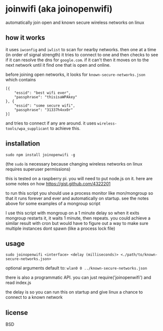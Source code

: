 # joinwifi (aka joinopenwifi)

automatically join open and known secure wireless networks on linux

## how it works

it uses `iwconfig` and `iwlist` to scan for nearby networks. then one at a time (in order of signal strength) it tries to connect to one and then checks to see if it can resolve the dns for `google.com`. if it can't then it moves on to the next network until it find one that is open and online. 

before joining open networks, it looks for `known-secure-networks.json` which contains

```
[{
	"essid": "best wifi ever",
	"passphrase": "thisisaWPAkey"
}, {
	"essid": "some secure wifi",
	"passphrase": "31337h4xx0r"
}]
```
and tries to connect if any are around. it uses `wireless-tools/wpa_supplicant` to achieve this.


## installation

`sudo npm install joinopenwifi -g`

(the `sudo` is necessary because changing wireless networks on linux requires superuser permissions)

this is tested on a raspberry pi. you will need to put node.js on it.
here are some notes on how https://gist.github.com/4322201

to run this script you should use a process monitor like mon/mongroup
so that it runs forever and ever and automatically on startup. see the notes
above for some examples of a mongroup script

I use this script with mongroup on a 1 minute delay so when it exits
mongroup restarts it, it waits 1 minute, then repeats. you could achieve
a similar result with cron but would have to figure out a way to make
sure multiple instances dont spawn (like a process lock file)

## usage

`sudo joinopenwifi <interface> <delay (milliseconds)> <./path/to/known-secure-networks.json>`

optional arguments default to: `wlan0 0 ../known-secure-networks.json`

there is also a programmatic API. you can just require('joinopenwifi') and read index.js

the delay is so you can run this on startup and give linux a
chance to connect to a known network

## license

BSD

